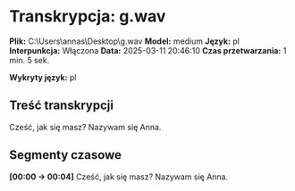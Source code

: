# Transkrypcja: g.wav

**Plik:** C:\Users\annas\Desktop\g.wav
**Model:** medium
**Język:** pl
**Interpunkcja:** Włączona
**Data:** 2025-03-11 20:46:10
**Czas przetwarzania:** 1 min. 5 sek.

**Wykryty język:** pl

## Treść transkrypcji

Cześć, jak się masz? Nazywam się Anna.

## Segmenty czasowe

**[00:00 -> 00:04]** Cześć, jak się masz? Nazywam się Anna.

